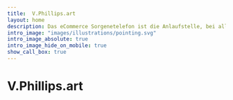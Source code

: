 ```yaml
---
title:  V.Phillips.art 
layout: home
description: Das eCommerce Sorgenetelefon ist die Anlaufstelle, bei allen Fragen und Nöten rund um den Onlineshop
intro_image: "images/illustrations/pointing.svg"
intro_image_absolute: true
intro_image_hide_on_mobile: true
show_call_box: true
---
```


# V.Phillips.art
